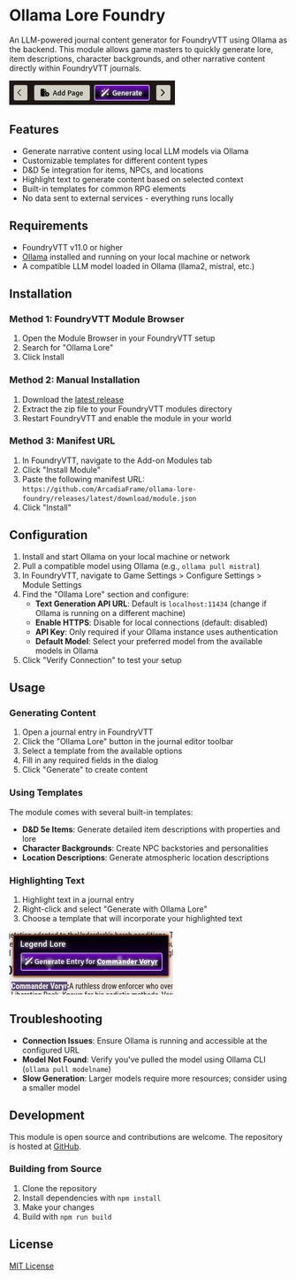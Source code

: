 # Ollama Lore Foundry

An LLM-powered journal content generator for FoundryVTT using Ollama as the backend. This module allows game masters to quickly generate lore, item descriptions, character backgrounds, and other narrative content directly within FoundryVTT journals.

![Journal Button](images/screenshot_journal_button.png)

## Features

- Generate narrative content using local LLM models via Ollama
- Customizable templates for different content types
- D&D 5e integration for items, NPCs, and locations
- Highlight text to generate content based on selected context
- Built-in templates for common RPG elements
- No data sent to external services - everything runs locally

## Requirements

- FoundryVTT v11.0 or higher
- [Ollama](https://ollama.ai/) installed and running on your local machine or network
- A compatible LLM model loaded in Ollama (llama2, mistral, etc.)

## Installation

### Method 1: FoundryVTT Module Browser

1. Open the Module Browser in your FoundryVTT setup
2. Search for "Ollama Lore"
3. Click Install

### Method 2: Manual Installation

1. Download the [latest release](https://github.com/ArcadiaFrame/ollama-lore-foundry/releases/latest/download/module.zip)
2. Extract the zip file to your FoundryVTT modules directory
3. Restart FoundryVTT and enable the module in your world

### Method 3: Manifest URL

1. In FoundryVTT, navigate to the Add-on Modules tab
2. Click "Install Module"
3. Paste the following manifest URL: `https://github.com/ArcadiaFrame/ollama-lore-foundry/releases/latest/download/module.json`
4. Click "Install"

## Configuration

1. Install and start Ollama on your local machine or network
2. Pull a compatible model using Ollama (e.g., `ollama pull mistral`)
3. In FoundryVTT, navigate to Game Settings > Configure Settings > Module Settings
4. Find the "Ollama Lore" section and configure:
   - **Text Generation API URL**: Default is `localhost:11434` (change if Ollama is running on a different machine)
   - **Enable HTTPS**: Disable for local connections (default: disabled)
   - **API Key**: Only required if your Ollama instance uses authentication
   - **Default Model**: Select your preferred model from the available models in Ollama
5. Click "Verify Connection" to test your setup

## Usage

### Generating Content

1. Open a journal entry in FoundryVTT
2. Click the "Ollama Lore" button in the journal editor toolbar
3. Select a template from the available options
4. Fill in any required fields in the dialog
5. Click "Generate" to create content

### Using Templates

The module comes with several built-in templates:
- **D&D 5e Items**: Generate detailed item descriptions with properties and lore
- **Character Backgrounds**: Create NPC backstories and personalities
- **Location Descriptions**: Generate atmospheric location descriptions

### Highlighting Text

1. Highlight text in a journal entry
2. Right-click and select "Generate with Ollama Lore"
3. Choose a template that will incorporate your highlighted text

![Highlight Feature](images/screenshot_highlight.png)

## Troubleshooting

- **Connection Issues**: Ensure Ollama is running and accessible at the configured URL
- **Model Not Found**: Verify you've pulled the model using Ollama CLI (`ollama pull modelname`)
- **Slow Generation**: Larger models require more resources; consider using a smaller model

## Development

This module is open source and contributions are welcome. The repository is hosted at [GitHub](https://github.com/ArcadiaFrame/ollama-lore-foundry).

### Building from Source

1. Clone the repository
2. Install dependencies with `npm install`
3. Make your changes
4. Build with `npm run build`

## License

[MIT License](LICENSE)
